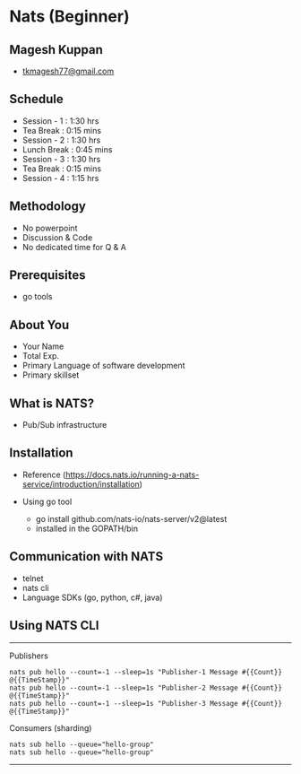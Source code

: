 # Nats (Beginner)

## Magesh Kuppan
- tkmagesh77@gmail.com

## Schedule
- Session - 1   : 1:30 hrs
- Tea Break     : 0:15 mins
- Session - 2   : 1:30 hrs
- Lunch Break   : 0:45 mins
- Session - 3   : 1:30 hrs
- Tea Break     : 0:15 mins
- Session - 4   : 1:15 hrs

## Methodology
- No powerpoint
- Discussion & Code
- No dedicated time for Q & A

## Prerequisites
- go tools

## About You
- Your Name
- Total Exp.
- Primary Language of software development
- Primary skillset

## What is NATS?
- Pub/Sub infrastructure


## Installation
- Reference (https://docs.nats.io/running-a-nats-service/introduction/installation)

- Using go tool
    - go install github.com/nats-io/nats-server/v2@latest
    - installed in the GOPATH/bin

## Communication with NATS
- telnet
- nats cli
- Language SDKs (go, python, c#, java)

## Using NATS CLI

---------------
Publishers
```
nats pub hello --count=-1 --sleep=1s "Publisher-1 Message #{{Count}} @{{TimeStamp}}"
nats pub hello --count=-1 --sleep=1s "Publisher-2 Message #{{Count}} @{{TimeStamp}}"
nats pub hello --count=-1 --sleep=1s "Publisher-3 Message #{{Count}} @{{TimeStamp}}"
```

Consumers (sharding)
```
nats sub hello --queue="hello-group"
nats sub hello --queue="hello-group"
```
-----------------